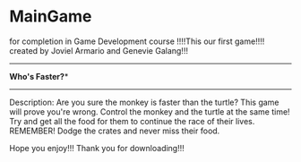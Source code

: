 # MainGame
for completion in Game Development course
!!!!This our first game!!!!
created by Joviel Armario and Genevie Galang!!!

**************************************
************Who's Faster?*************
**************************************


Description:
	Are you sure the monkey is faster than the turtle?
	This game will prove you're wrong.
	Control the monkey and the turtle at the same time!
	Try and get all the food for them to continue the race of their lives.
	REMEMBER! Dodge the crates and never miss their food.

Hope you enjoy!!! Thank you for downloading!!!

